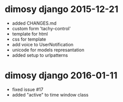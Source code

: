 # dimosy django 2015-12-21

- added CHANGES.md
- custom form 'tachy-control'
- template for html
- css for template
- add voice to UserNotification
- unicode for models represantation
- added setup to urlpatterns


# dimosy django 2016-01-11

- fixed issue #17
- added "active" to time window class
